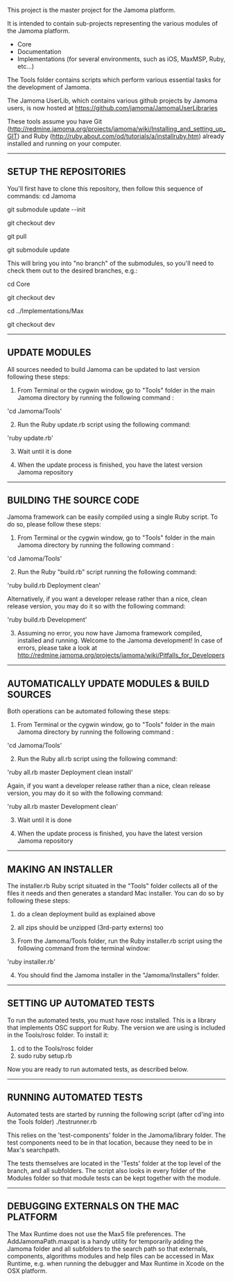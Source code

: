 This project is the master project for the Jamoma platform.

It is intended to contain sub-projects representing the various modules of the Jamoma platform.

- Core
- Documentation
- Implementations (for several environments, such as iOS, MaxMSP, Ruby, etc...)

The Tools folder contains scripts which perform various essential tasks for the development of Jamoma.

The Jamoma UserLib, which contains various github projects by Jamoma users, is now hosted at https://github.com/jamoma/JamomaUserLibraries

These tools assume you have Git (http://redmine.jamoma.org/projects/jamoma/wiki/Installing_and_setting_up_GIT) and Ruby (http://ruby.about.com/od/tutorials/a/installruby.htm) already installed and running on your computer.

--------------------------------------------------
SETUP THE REPOSITORIES
--------------------------------------------------
You'll first have to clone this repository, then follow this sequence of commands:
cd  Jamoma

git submodule update --init

git checkout dev

git pull

git submodule update

This will bring you into "no branch" of the submodules, so you'll need to check them out to the desired branches, e.g.:

cd Core

git checkout dev

cd ../Implementations/Max

git checkout dev

--------------------------------------------------
UPDATE MODULES
--------------------------------------------------
All sources needed to build Jamoma can be updated to last version following these steps:

1) From Terminal or the cygwin window, go to "Tools" folder in the main Jamoma directory by running the following command :

'cd Jamoma/Tools'

2) Run the Ruby update.rb script using the following command:

'ruby update.rb'

3) Wait until it is done

4) When the update process is finished, you have the latest version Jamoma repository


--------------------------------------------------
BUILDING THE SOURCE CODE
--------------------------------------------------
Jamoma framework can be easily compiled using a single Ruby script. To do so, please follow these steps:

1) From Terminal or the cygwin window, go to "Tools" folder in the main Jamoma directory by running the following command :

'cd Jamoma/Tools'

2) Run the Ruby "build.rb" script running the following command:

'ruby build.rb Deployment clean'

Alternatively, if you want a developer release rather than a nice, clean release version, you may do it so with the following command:

'ruby build.rb Development'

3) Assuming no error, you now have Jamoma framework compiled, installed and running. Welcome to the Jamoma development!
   In case of errors, please take a look at http://redmine.jamoma.org/projects/jamoma/wiki/Pitfalls_for_Developers



--------------------------------------------------
AUTOMATICALLY UPDATE MODULES & BUILD SOURCES
--------------------------------------------------
Both operations can be automated following these steps:

1) From Terminal or the cygwin window, go to "Tools" folder in the main Jamoma directory by running the following command :

'cd Jamoma/Tools'

2) Run the Ruby all.rb script using the following command:

'ruby all.rb master Deployment clean install'

Again, if you want a developer release rather than a nice, clean release version, you may do it so with the following command:

'ruby all.rb master Development clean'

3) Wait until it is done

4) When the update process is finished, you have the latest version Jamoma repository



--------------------------------------------------
MAKING AN INSTALLER
--------------------------------------------------

The installer.rb Ruby script situated in the "Tools" folder collects all of the files it needs and then generates a standard Mac installer. You can do so by following these steps:

1) do a clean deployment build as explained above

2) all zips should be unzipped (3rd-party externs) too

3) From the Jamoma/Tools folder, run the Ruby installer.rb script using the following command from the terminal window:

'ruby installer.rb'

4) You should find the Jamoma installer in the "Jamoma/Installers" folder.



--------------------------------------------------
SETTING UP AUTOMATED TESTS
--------------------------------------------------
To run the automated tests, you must have rosc installed.  This is a library that implements OSC support for Ruby.
The version we are using is included in the Tools/rosc folder.  To install it:
1. cd to the Tools/rosc folder
2. sudo ruby setup.rb

Now you are ready to run automated tests, as described below.




--------------------------------------------------
RUNNING AUTOMATED TESTS
--------------------------------------------------
Automated tests are started by running the following script (after cd'ing into the Tools folder)
	./testrunner.rb

This relies on the 'test-components' folder in the Jamoma/library folder.
The test components need to be in that location, because they need to be in Max's searchpath.

The tests themselves are located in the 'Tests' folder at the top level of the branch, and all subfolders.
The script also looks in every folder of the Modules folder so that module tests can be kept together with the module.



--------------------------------------------------
DEBUGGING EXTERNALS ON THE MAC PLATFORM
--------------------------------------------------
The Max Runtime does not use the Max5 file preferences. The AddJamomaPath.maxpat is a handy utility for temporarily adding the Jamoma folder and all subfolders to the search path so that externals, components, algorithms modules and help files can be accessed in Max Runtime, e.g. when running the debugger and Max Runtime in Xcode on the OSX platform.

